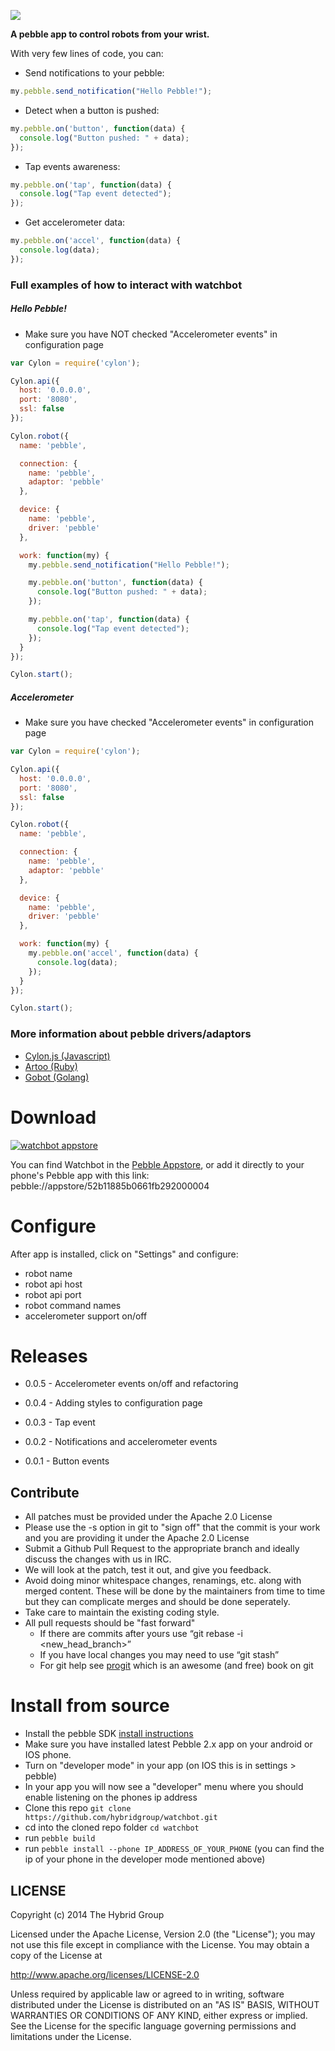 ![](http://hybridgroup.github.io/watchbot/images/watchbot.png)

**A pebble app to control robots from your wrist.**

With very few lines of code, you can:

* Send notifications to your pebble:

```javascript
my.pebble.send_notification("Hello Pebble!");
```

* Detect when a button is pushed:

```javascript
my.pebble.on('button', function(data) {
  console.log("Button pushed: " + data);
});
```

* Tap events awareness:

```javascript
my.pebble.on('tap', function(data) {
  console.log("Tap event detected");
});
```

* Get accelerometer data:

```javascript
my.pebble.on('accel', function(data) {
  console.log(data);
});
```

### Full examples of how to interact with **watchbot**

##### Hello Pebble!

* Make sure you have NOT checked "Accelerometer events" in configuration page

```javascript
var Cylon = require('cylon');

Cylon.api({
  host: '0.0.0.0',
  port: '8080',
  ssl: false
});

Cylon.robot({
  name: 'pebble',

  connection: {
    name: 'pebble',
    adaptor: 'pebble'
  },

  device: {
    name: 'pebble',
    driver: 'pebble'
  },

  work: function(my) {
    my.pebble.send_notification("Hello Pebble!");

    my.pebble.on('button', function(data) {
      console.log("Button pushed: " + data);
    });

    my.pebble.on('tap', function(data) {
      console.log("Tap event detected");
    });
  }
});

Cylon.start();
```

##### Accelerometer

* Make sure you have checked "Accelerometer events" in configuration page

```javascript
var Cylon = require('cylon');

Cylon.api({
  host: '0.0.0.0',
  port: '8080',
  ssl: false
});

Cylon.robot({
  name: 'pebble',

  connection: {
    name: 'pebble',
    adaptor: 'pebble'
  },

  device: {
    name: 'pebble',
    driver: 'pebble'
  },

  work: function(my) {
    my.pebble.on('accel', function(data) {
      console.log(data);
    });
  }
});

Cylon.start();
```

### More information about pebble drivers/adaptors

* [Cylon.js (Javascript)](http://cylonjs.com/documentation/platforms/pebble/)
* [Artoo    (Ruby)](http://artoo.io/documentation/platforms/pebble/)
* [Gobot    (Golang)](http://gobot.io/documentation/platforms/pebble/)

# Download

[![watchbot appstore](http://new.tinygrab.com/089df54f8fa9653cbc03459bef1dc11352cd2e4fc6.png)](https://apps.getpebble.com/applications/52b11885b0661fb292000004)

You can find Watchbot in the [Pebble Appstore][appstore], or add it directly to your phone's Pebble app with this link: pebble://appstore/52b11885b0661fb292000004

[appstore]: https://apps.getpebble.com/applications/52b11885b0661fb292000004

# Configure

After app is installed, click on "Settings" and configure:

* robot name
* robot api host
* robot api port
* robot command names
* accelerometer support on/off

# Releases

* 0.0.5 - Accelerometer events on/off and refactoring

* 0.0.4 - Adding styles to configuration page

* 0.0.3 - Tap event

* 0.0.2 - Notifications and accelerometer events

* 0.0.1 - Button events

## Contribute

* All patches must be provided under the Apache 2.0 License
* Please use the -s option in git to "sign off" that the commit is your work and you are providing it under the Apache 2.0 License
* Submit a Github Pull Request to the appropriate branch and ideally discuss the changes with us in IRC.
* We will look at the patch, test it out, and give you feedback.
* Avoid doing minor whitespace changes, renamings, etc. along with merged content. These will be done by the maintainers from time to time but they can complicate merges and should be done seperately.
* Take care to maintain the existing coding style.
* All pull requests should be "fast forward"
  * If there are commits after yours use “git rebase -i <new_head_branch>”
  * If you have local changes you may need to use “git stash”
  * For git help see [progit](http://git-scm.com/book) which is an awesome (and free) book on git

# Install from source

* Install the pebble SDK [install instructions](https://developer.getpebble.com/2/)
* Make sure you have installed latest Pebble 2.x app on your android or IOS phone.
* Turn on "developer mode" in your app (on IOS this is in settings > pebble)
* In your app you will now see a "developer" menu where you should enable listening on the phones ip address
* Clone this repo `git clone https://github.com/hybridgroup/watchbot.git`
* cd into the cloned repo folder `cd watchbot`
* run `pebble build`
* run `pebble install --phone IP_ADDRESS_OF_YOUR_PHONE` (you can find the ip of your phone in the developer mode mentioned above)

## LICENSE

Copyright (c) 2014 The Hybrid Group

Licensed under the Apache License, Version 2.0 (the "License"); you may not use
this file except in compliance with the License. You may obtain a copy of the
License at

   http://www.apache.org/licenses/LICENSE-2.0

Unless required by applicable law or agreed to in writing, software distributed
under the License is distributed on an "AS IS" BASIS, WITHOUT WARRANTIES OR
CONDITIONS OF ANY KIND, either express or implied. See the License for the
specific language governing permissions and limitations under the License.
